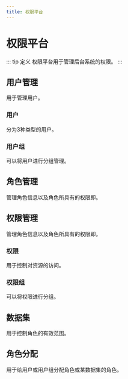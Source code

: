 ```yaml
---
title: 权限平台
---
```


# 权限平台

::: tip 定义
权限平台用于管理后台系统的权限。
:::

## 用户管理
用于管理用户。

### 用户
分为3种类型的用户。

### 用户组
可以将用户进行分组管理。

## 角色管理
管理角色信息以及角色所具有的权限即。

## 权限管理
管理角色信息以及角色所具有的权限即。

### 权限
用于控制对资源的访问。

### 权限组
可以将权限进行分组。

## 数据集
用于控制角色的有效范围。

## 角色分配
用于给用户或用户组分配角色或某数据集的角色。



